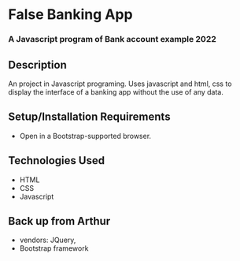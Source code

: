 # False Banking App

### A Javascript program of Bank account example 2022

## Description

An project in Javascript programing.
Uses javascript and html, css to display the interface of a banking app without the use of any data.

## Setup/Installation Requirements

- Open in a Bootstrap-supported browser.

## Technologies Used

- HTML
- CSS
- Javascript

## Back up from Arthur

- vendors: JQuery,
- Bootstrap framework
